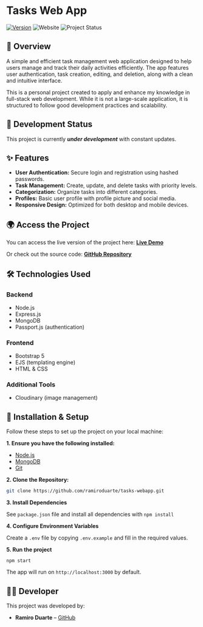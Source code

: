 # Tasks Web App 
[![Version](https://img.shields.io/badge/version-1.0.0-orange)](https://github.com/tu-repositorio/releases)
![Website](https://img.shields.io/website?url=https%3A%2F%2Ftasks-webapp.up.railway.app%2F)
![Project Status](https://img.shields.io/badge/status-in%20development-yellow)



## 🚀 Overview
A simple and efficient task management web application designed to help users manage and track their daily activities efficiently. The app features user authentication, task creation, editing, and deletion, along with a clean and intuitive interface.

This is a personal project created to apply and enhance my knowledge in full-stack web development. While it is not a large-scale application, it is structured to follow good development practices and scalability.  

## 🚧 Development Status  
This project is currently **_under development_** with constant updates.

## ✨ Features  

- **User Authentication:** Secure login and registration using hashed passwords.
- **Task Management:** Create, update, and delete tasks with priority levels.
- **Categorization:** Organize tasks into different categories.
- **Profiles:** Basic user profile with profile picture and social media.
- **Responsive Design:** Optimized for both desktop and mobile devices.

## 🌍 Access the Project  

You can access the live version of the project here:  **[Live Demo](https://tasks-webapp-production.up.railway.app/)**  

Or check out the source code:  **[GitHub Repository](https://github.com/ramiroduarte/tasks-webapp)**  


## 🛠 Technologies Used  

### Backend  
- Node.js  
- Express.js  
- MongoDB  
- Passport.js (authentication)  

### Frontend  
- Bootstrap 5  
- EJS (templating engine)  
- HTML & CSS  

### Additional Tools  
- Cloudinary (image management)  

## 🔧 Installation & Setup
Follow these steps to set up the project on your local machine:

**1. Ensure you have the following installed:**
- [Node.js](https://nodejs.org/en/download)
- [MongoDB](https://www.mongodb.com/try/download/shell)
- [Git](https://git-scm.com/downloads)

**2. Clone the Repository:**
```bash
git clone https://github.com/ramiroduarte/tasks-webapp.git
```

**3. Install Dependencies**
   
See `package.json` file and install all dependencies with `npm install`

**4. Configure Environment Variables**

Create a `.env` file by copying `.env.example` and fill in the required values.


**5. Run the project**
```
npm start
```
The app will run on `http://localhost:3000` by default.

## 👨‍💻 Developer  
This project was developed by:  
- **Ramiro Duarte** – [GitHub](https://github.com/ramiroduarte)  
